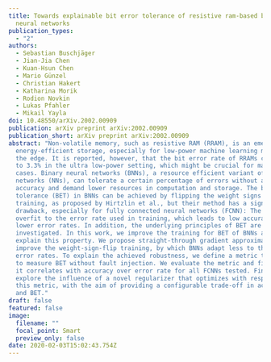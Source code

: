 ```yaml
---
title: Towards explainable bit error tolerance of resistive ram-based binarized
  neural networks
publication_types:
  - "2"
authors:
  - Sebastian Buschjäger
  - Jian-Jia Chen
  - Kuan-Hsun Chen
  - Mario Günzel
  - Christian Hakert
  - Katharina Morik
  - Rodion Novkin
  - Lukas Pfahler
  - Mikail Yayla
doi: 10.48550/arXiv.2002.00909
publication: arXiv preprint arXiv:2002.00909
publication_short: arXiv preprint arXiv:2002.00909
abstract: "Non-volatile memory, such as resistive RAM (RRAM), is an emerging
  energy-efficient storage, especially for low-power machine learning models on
  the edge. It is reported, however, that the bit error rate of RRAMs can be up
  to 3.3% in the ultra low-power setting, which might be crucial for many use
  cases. Binary neural networks (BNNs), a resource efficient variant of neural
  networks (NNs), can tolerate a certain percentage of errors without a loss in
  accuracy and demand lower resources in computation and storage. The bit error
  tolerance (BET) in BNNs can be achieved by flipping the weight signs during
  training, as proposed by Hirtzlin et al., but their method has a significant
  drawback, especially for fully connected neural networks (FCNN): The FCNNs
  overfit to the error rate used in training, which leads to low accuracy under
  lower error rates. In addition, the underlying principles of BET are not
  investigated. In this work, we improve the training for BET of BNNs and aim to
  explain this property. We propose straight-through gradient approximation to
  improve the weight-sign-flip training, by which BNNs adapt less to the bit
  error rates. To explain the achieved robustness, we define a metric that aims
  to measure BET without fault injection. We evaluate the metric and find that
  it correlates with accuracy over error rate for all FCNNs tested. Finally, we
  explore the influence of a novel regularizer that optimizes with respect to
  this metric, with the aim of providing a configurable trade-off in accuracy
  and BET."
draft: false
featured: false
image:
  filename: ""
  focal_point: Smart
  preview_only: false
date: 2020-02-03T15:02:43.754Z
---
```

